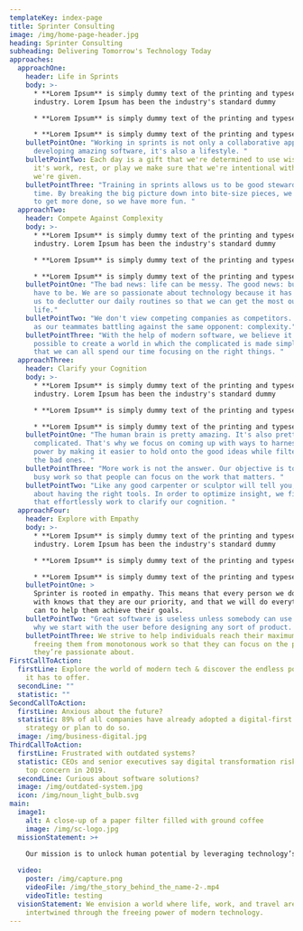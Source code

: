 ```yaml
---
templateKey: index-page
title: Sprinter Consulting
image: /img/home-page-header.jpg
heading: Sprinter Consulting
subheading: Delivering Tomorrow's Technology Today
approaches:
  approachOne:
    header: Life in Sprints
    body: >-
      * **Lorem Ipsum** is simply dummy text of the printing and typesetting
      industry. Lorem Ipsum has been the industry's standard dummy

      * **Lorem Ipsum** is simply dummy text of the printing and typesetting industry. Lorem Ipsum has been the industry's standard dummy

      * **Lorem Ipsum** is simply dummy text of the printing and typesetting industry. Lorem Ipsum has been the industry's standard dummy
    bulletPointOne: "Working in sprints is not only a collaborative approach to
      developing amazing software, it's also a lifestyle. "
    bulletPointTwo: Each day is a gift that we're determined to use wisely. Whether
      it's work, rest, or play we make sure that we're intentional with the time
      we're given.
    bulletPointThree: "Training in sprints allows us to be good stewards of our
      time. By breaking the big picture down into bite-size pieces, we're able
      to get more done, so we have more fun. "
  approachTwo:
    header: Compete Against Complexity
    body: >-
      * **Lorem Ipsum** is simply dummy text of the printing and typesetting
      industry. Lorem Ipsum has been the industry's standard dummy

      * **Lorem Ipsum** is simply dummy text of the printing and typesetting industry. Lorem Ipsum has been the industry's standard dummy

      * **Lorem Ipsum** is simply dummy text of the printing and typesetting industry. Lorem Ipsum has been the industry's standard dummy
    bulletPointOne: "The bad news: life can be messy. The good news: but it doesn't
      have to be. We are so passionate about technology because it has allowed
      us to declutter our daily routines so that we can get the most out of
      life."
    bulletPointTwo: "We don't view competing companies as competitors. We view them
      as our teammates battling against the same opponent: complexity."
    bulletPointThree: "With the help of modern software, we believe it's truly
      possible to create a world in which the complicated is made simple, so
      that we can all spend our time focusing on the right things. "
  approachThree:
    header: Clarify your Cognition
    body: >-
      * **Lorem Ipsum** is simply dummy text of the printing and typesetting
      industry. Lorem Ipsum has been the industry's standard dummy

      * **Lorem Ipsum** is simply dummy text of the printing and typesetting industry. Lorem Ipsum has been the industry's standard dummy

      * **Lorem Ipsum** is simply dummy text of the printing and typesetting industry. Lorem Ipsum has been the industry's standard dummy
    bulletPointOne: "The human brain is pretty amazing. It's also pretty
      complicated. That's why we focus on coming up with ways to harness its
      power by making it easier to hold onto the good ideas while filtering out
      the bad ones. "
    bulletPointThree: "More work is not the answer. Our objective is to eliminate
      busy work so that people can focus on the work that matters. "
    bulletPointTwo: "Like any good carpenter or sculptor will tell you, its all
      about having the right tools. In order to optimize insight, we find ways
      that effortlessly work to clarify our cognition. "
  approachFour:
    header: Explore with Empathy
    body: >-
      * **Lorem Ipsum** is simply dummy text of the printing and typesetting
      industry. Lorem Ipsum has been the industry's standard dummy

      * **Lorem Ipsum** is simply dummy text of the printing and typesetting industry. Lorem Ipsum has been the industry's standard dummy

      * **Lorem Ipsum** is simply dummy text of the printing and typesetting industry. Lorem Ipsum has been the industry's standard dummy
    bulletPointOne: >
      Sprinter is rooted in empathy. This means that every person we do business
      with knows that they are our priority, and that we will do everything we
      can to help them achieve their goals.
    bulletPointTwo: "Great software is useless unless somebody can use it. That's
      why we start with the user before designing any sort of product. "
    bulletPointThree: We strive to help individuals reach their maximum potential by
      freeing them from monotonous work so that they can focus on the projects
      they’re passionate about.
FirstCallToAction:
  firstLine: Explore the world of modern tech & discover the endless possibilities
    it has to offer.
  secondLine: ""
  statistic: ""
SecondCallToAction:
  firstLine: Anxious about the future?
  statistic: 89% of all companies have already adopted a digital-first business
    strategy or plan to do so.
  image: /img/business-digital.jpg
ThirdCallToAction:
  firstLine: Frustrated with outdated systems?
  statistic: CEOs and senior executives say digital transformation risk is their
    top concern in 2019.
  secondLine: Curious about software solutions?
  image: /img/outdated-system.jpg
  icon: /img/noun_light_bulb.svg
main:
  image1:
    alt: A close-up of a paper filter filled with ground coffee
    image: /img/sc-logo.jpg
  missionStatement: >+
    
    Our mission is to unlock human potential by leveraging technology’s power to have the most positive impact.

  video:
    poster: /img/capture.png
    videoFile: /img/the_story_behind_the_name-2-.mp4
    videoTitle: testing
  visionStatement: We envision a world where life, work, and travel are seamlessly
    intertwined through the freeing power of modern technology.
---
```

